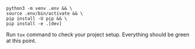 ```
python3 -m venv .env && \
source .env/bin/activate && \
pip install -U pip && \
pip install -e .[dev]
```

Run `tox` command to check your project setup. Everything should be green at this 
point.
